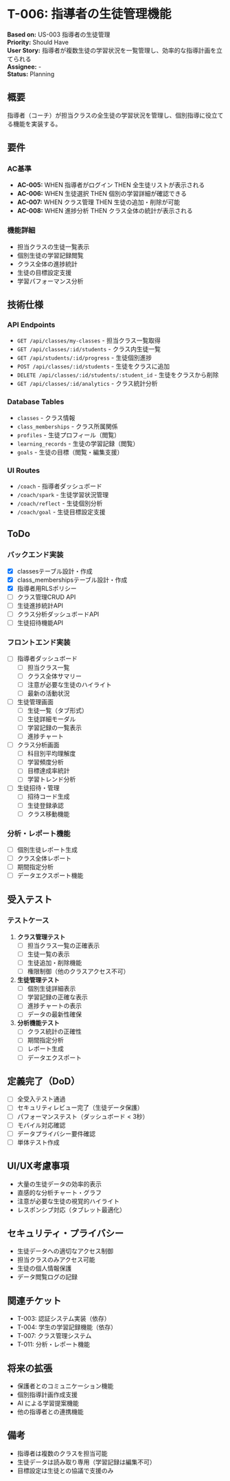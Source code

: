 # T-006: 指導者の生徒管理機能

**Based on:** US-003 指導者の生徒管理  
**Priority:** Should Have  
**User Story:** 指導者が複数生徒の学習状況を一覧管理し、効率的な指導計画を立てられる  
**Assignee:** -  
**Status:** Planning

## 概要

指導者（コーチ）が担当クラスの全生徒の学習状況を管理し、個別指導に役立てる機能を実装する。

## 要件

### AC基準
- **AC-005:** WHEN 指導者がログイン THEN 全生徒リストが表示される
- **AC-006:** WHEN 生徒選択 THEN 個別の学習詳細が確認できる
- **AC-007:** WHEN クラス管理 THEN 生徒の追加・削除が可能
- **AC-008:** WHEN 進捗分析 THEN クラス全体の統計が表示される

### 機能詳細
- 担当クラスの生徒一覧表示
- 個別生徒の学習記録閲覧
- クラス全体の進捗統計
- 生徒の目標設定支援
- 学習パフォーマンス分析

## 技術仕様

### API Endpoints
- `GET /api/classes/my-classes` - 担当クラス一覧取得
- `GET /api/classes/:id/students` - クラス内生徒一覧
- `GET /api/students/:id/progress` - 生徒個別進捗
- `POST /api/classes/:id/students` - 生徒をクラスに追加
- `DELETE /api/classes/:id/students/:student_id` - 生徒をクラスから削除
- `GET /api/classes/:id/analytics` - クラス統計分析

### Database Tables
- `classes` - クラス情報
- `class_memberships` - クラス所属関係
- `profiles` - 生徒プロフィール（閲覧）
- `learning_records` - 生徒の学習記録（閲覧）
- `goals` - 生徒の目標（閲覧・編集支援）

### UI Routes
- `/coach` - 指導者ダッシュボード
- `/coach/spark` - 生徒学習状況管理
- `/coach/reflect` - 生徒個別分析
- `/coach/goal` - 生徒目標設定支援

## ToDo

### バックエンド実装
- [x] classesテーブル設計・作成
- [x] class_membershipsテーブル設計・作成
- [x] 指導者用RLSポリシー
- [ ] クラス管理CRUD API
- [ ] 生徒進捗統計API
- [ ] クラス分析ダッシュボードAPI
- [ ] 生徒招待機能API

### フロントエンド実装
- [ ] 指導者ダッシュボード
  - [ ] 担当クラス一覧
  - [ ] クラス全体サマリー
  - [ ] 注意が必要な生徒のハイライト
  - [ ] 最新の活動状況
- [ ] 生徒管理画面
  - [ ] 生徒一覧（タブ形式）
  - [ ] 生徒詳細モーダル
  - [ ] 学習記録の一覧表示
  - [ ] 進捗チャート
- [ ] クラス分析画面
  - [ ] 科目別平均理解度
  - [ ] 学習頻度分析
  - [ ] 目標達成率統計
  - [ ] 学習トレンド分析
- [ ] 生徒招待・管理
  - [ ] 招待コード生成
  - [ ] 生徒登録承認
  - [ ] クラス移動機能

### 分析・レポート機能
- [ ] 個別生徒レポート生成
- [ ] クラス全体レポート
- [ ] 期間指定分析
- [ ] データエクスポート機能

## 受入テスト

### テストケース
1. **クラス管理テスト**
   - [ ] 担当クラス一覧の正確表示
   - [ ] 生徒一覧の表示
   - [ ] 生徒追加・削除機能
   - [ ] 権限制御（他のクラスアクセス不可）

2. **生徒管理テスト**
   - [ ] 個別生徒詳細表示
   - [ ] 学習記録の正確な表示
   - [ ] 進捗チャートの表示
   - [ ] データの最新性確保

3. **分析機能テスト**
   - [ ] クラス統計の正確性
   - [ ] 期間指定分析
   - [ ] レポート生成
   - [ ] データエクスポート

## 定義完了（DoD）

- [ ] 全受入テスト通過
- [ ] セキュリティレビュー完了（生徒データ保護）
- [ ] パフォーマンステスト（ダッシュボード < 3秒）
- [ ] モバイル対応確認
- [ ] データプライバシー要件確認
- [ ] 単体テスト作成

## UI/UX考慮事項

- 大量の生徒データの効率的表示
- 直感的な分析チャート・グラフ
- 注意が必要な生徒の視覚的ハイライト
- レスポンシブ対応（タブレット最適化）

## セキュリティ・プライバシー

- 生徒データへの適切なアクセス制御
- 担当クラスのみアクセス可能
- 生徒の個人情報保護
- データ閲覧ログの記録

## 関連チケット

- T-003: 認証システム実装（依存）
- T-004: 学生の学習記録機能（依存）
- T-007: クラス管理システム
- T-011: 分析・レポート機能

## 将来の拡張

- 保護者とのコミュニケーション機能
- 個別指導計画作成支援
- AI による学習提案機能
- 他の指導者との連携機能

## 備考

- 指導者は複数のクラスを担当可能
- 生徒データは読み取り専用（学習記録は編集不可）
- 目標設定は生徒との協議で支援のみ
